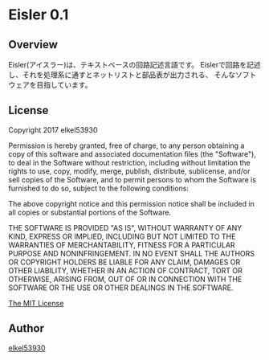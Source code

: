 # Eisler 0.1

## Overview

Eisler(アイスラー)は、テキストベースの回路記述言語です。
Eislerで回路を記述し、それを処理系に通すとネットリストと部品表が出力される、
そんなソフトウェアを目指しています。

## License

Copyright 2017 elkel53930

Permission is hereby granted, free of charge, to any person obtaining a copy of this software and associated documentation files (the "Software"), to deal in the Software without restriction, including without limitation the rights to use, copy, modify, merge, publish, distribute, sublicense, and/or sell copies of the Software, and to permit persons to whom the Software is furnished to do so, subject to the following conditions:

The above copyright notice and this permission notice shall be included in all copies or substantial portions of the Software.

THE SOFTWARE IS PROVIDED "AS IS", WITHOUT WARRANTY OF ANY KIND, EXPRESS OR IMPLIED, INCLUDING BUT NOT LIMITED TO THE WARRANTIES OF MERCHANTABILITY, FITNESS FOR A PARTICULAR PURPOSE AND NONINFRINGEMENT. IN NO EVENT SHALL THE AUTHORS OR COPYRIGHT HOLDERS BE LIABLE FOR ANY CLAIM, DAMAGES OR OTHER LIABILITY, WHETHER IN AN ACTION OF CONTRACT, TORT OR OTHERWISE, ARISING FROM, OUT OF OR IN CONNECTION WITH THE SOFTWARE OR THE USE OR OTHER DEALINGS IN THE SOFTWARE.

[The MIT License](https://opensource.org/licenses/mit-license.php)

## Author

[elkel53930](https://github.com/elkel53930/)
